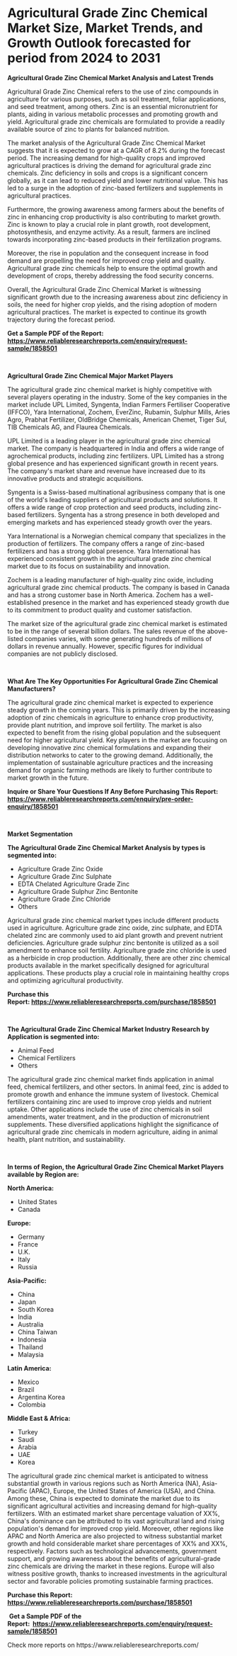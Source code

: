 <p><h1>Agricultural Grade Zinc Chemical Market Size, Market Trends, and Growth Outlook forecasted for period from 2024 to 2031</h1></p><p><strong>Agricultural Grade Zinc Chemical Market Analysis and Latest Trends</strong></p>
<p><p>Agricultural Grade Zinc Chemical refers to the use of zinc compounds in agriculture for various purposes, such as soil treatment, foliar applications, and seed treatment, among others. Zinc is an essential micronutrient for plants, aiding in various metabolic processes and promoting growth and yield. Agricultural grade zinc chemicals are formulated to provide a readily available source of zinc to plants for balanced nutrition.</p><p>The market analysis of the Agricultural Grade Zinc Chemical Market suggests that it is expected to grow at a CAGR of 8.2% during the forecast period. The increasing demand for high-quality crops and improved agricultural practices is driving the demand for agricultural grade zinc chemicals. Zinc deficiency in soils and crops is a significant concern globally, as it can lead to reduced yield and lower nutritional value. This has led to a surge in the adoption of zinc-based fertilizers and supplements in agricultural practices.</p><p>Furthermore, the growing awareness among farmers about the benefits of zinc in enhancing crop productivity is also contributing to market growth. Zinc is known to play a crucial role in plant growth, root development, photosynthesis, and enzyme activity. As a result, farmers are inclined towards incorporating zinc-based products in their fertilization programs.</p><p>Moreover, the rise in population and the consequent increase in food demand are propelling the need for improved crop yield and quality. Agricultural grade zinc chemicals help to ensure the optimal growth and development of crops, thereby addressing the food security concerns.</p><p>Overall, the Agricultural Grade Zinc Chemical Market is witnessing significant growth due to the increasing awareness about zinc deficiency in soils, the need for higher crop yields, and the rising adoption of modern agricultural practices. The market is expected to continue its growth trajectory during the forecast period.</p></p>
<p><strong>Get a Sample PDF of the Report:&nbsp; <a href="https://www.reliableresearchreports.com/enquiry/request-sample/1858501">https://www.reliableresearchreports.com/enquiry/request-sample/1858501</a></strong></p>
<p>&nbsp;</p>
<p><strong>Agricultural Grade Zinc Chemical Major Market Players</strong></p>
<p><p>The agricultural grade zinc chemical market is highly competitive with several players operating in the industry. Some of the key companies in the market include UPL Limited, Syngenta, Indian Farmers Fertiliser Cooperative (IFFCO), Yara International, Zochem, EverZinc, Rubamin, Sulphur Mills, Aries Agro, Prabhat Fertilizer, OldBridge Chemicals, American Chemet, Tiger Sul, TIB Chemicals AG, and Flaurea Chemicals.</p><p>UPL Limited is a leading player in the agricultural grade zinc chemical market. The company is headquartered in India and offers a wide range of agrochemical products, including zinc fertilizers. UPL Limited has a strong global presence and has experienced significant growth in recent years. The company's market share and revenue have increased due to its innovative products and strategic acquisitions.</p><p>Syngenta is a Swiss-based multinational agribusiness company that is one of the world's leading suppliers of agricultural products and solutions. It offers a wide range of crop protection and seed products, including zinc-based fertilizers. Syngenta has a strong presence in both developed and emerging markets and has experienced steady growth over the years.</p><p>Yara International is a Norwegian chemical company that specializes in the production of fertilizers. The company offers a range of zinc-based fertilizers and has a strong global presence. Yara International has experienced consistent growth in the agricultural grade zinc chemical market due to its focus on sustainability and innovation.</p><p>Zochem is a leading manufacturer of high-quality zinc oxide, including agricultural grade zinc chemical products. The company is based in Canada and has a strong customer base in North America. Zochem has a well-established presence in the market and has experienced steady growth due to its commitment to product quality and customer satisfaction.</p><p>The market size of the agricultural grade zinc chemical market is estimated to be in the range of several billion dollars. The sales revenue of the above-listed companies varies, with some generating hundreds of millions of dollars in revenue annually. However, specific figures for individual companies are not publicly disclosed.</p></p>
<p>&nbsp;</p>
<p><strong>What Are The Key Opportunities For Agricultural Grade Zinc Chemical Manufacturers?</strong></p>
<p><p>The agricultural grade zinc chemical market is expected to experience steady growth in the coming years. This is primarily driven by the increasing adoption of zinc chemicals in agriculture to enhance crop productivity, provide plant nutrition, and improve soil fertility. The market is also expected to benefit from the rising global population and the subsequent need for higher agricultural yield. Key players in the market are focusing on developing innovative zinc chemical formulations and expanding their distribution networks to cater to the growing demand. Additionally, the implementation of sustainable agriculture practices and the increasing demand for organic farming methods are likely to further contribute to market growth in the future.</p></p>
<p><strong>Inquire or Share Your Questions If Any Before Purchasing This Report: <a href="https://www.reliableresearchreports.com/enquiry/pre-order-enquiry/1858501">https://www.reliableresearchreports.com/enquiry/pre-order-enquiry/1858501</a></strong></p>
<p>&nbsp;</p>
<p><strong>Market Segmentation</strong></p>
<p><strong>The Agricultural Grade Zinc Chemical Market Analysis by types is segmented into:</strong></p>
<p><ul><li>Agriculture Grade Zinc Oxide</li><li>Agriculture Grade Zinc Sulphate</li><li>EDTA Chelated Agriculture Grade Zinc</li><li>Agriculture Grade Sulphur Zinc Bentonite</li><li>Agriculture Grade Zinc Chloride</li><li>Others</li></ul></p>
<p><p>Agricultural grade zinc chemical market types include different products used in agriculture. Agriculture grade zinc oxide, zinc sulphate, and EDTA chelated zinc are commonly used to aid plant growth and prevent nutrient deficiencies. Agriculture grade sulphur zinc bentonite is utilized as a soil amendment to enhance soil fertility. Agriculture grade zinc chloride is used as a herbicide in crop production. Additionally, there are other zinc chemical products available in the market specifically designed for agricultural applications. These products play a crucial role in maintaining healthy crops and optimizing agricultural productivity.</p></p>
<p><strong>Purchase this Report:&nbsp;<a href="https://www.reliableresearchreports.com/purchase/1858501">https://www.reliableresearchreports.com/purchase/1858501</a></strong></p>
<p>&nbsp;</p>
<p><strong>The Agricultural Grade Zinc Chemical Market Industry Research by Application is segmented into:</strong></p>
<p><ul><li>Animal Feed</li><li>Chemical Fertilizers</li><li>Others</li></ul></p>
<p><p>The agricultural grade zinc chemical market finds application in animal feed, chemical fertilizers, and other sectors. In animal feed, zinc is added to promote growth and enhance the immune system of livestock. Chemical fertilizers containing zinc are used to improve crop yields and nutrient uptake. Other applications include the use of zinc chemicals in soil amendments, water treatment, and in the production of micronutrient supplements. These diversified applications highlight the significance of agricultural grade zinc chemicals in modern agriculture, aiding in animal health, plant nutrition, and sustainability.</p></p>
<p>&nbsp;</p>
<p><strong>In terms of Region, the Agricultural Grade Zinc Chemical Market Players available by Region are:</strong></p>
<p>
    <p> <strong> North America: </strong>
        <ul>
            <li>United States</li>
            <li>Canada</li>
        </ul>
        </p> 
    <p> <strong> Europe: </strong>
        <ul>
            <li>Germany</li>
            <li>France</li>
            <li>U.K.</li>
            <li>Italy</li>
            <li>Russia</li>
        </ul>
        </p> 
    <p> <strong> Asia-Pacific: </strong>
        <ul>
            <li>China</li>
            <li>Japan</li>
            <li>South Korea</li>
            <li>India</li>
            <li>Australia</li>
            <li>China Taiwan</li>
            <li>Indonesia</li>
            <li>Thailand</li>
            <li>Malaysia</li>
        </ul>
        </p> 
    <p> <strong> Latin America: </strong>
        <ul>
            <li>Mexico</li>
            <li>Brazil</li>
            <li>Argentina Korea</li>
            <li>Colombia</li>
        </ul>
        </p> 
    <p> <strong> Middle East & Africa: </strong>
        <ul>
            <li>Turkey</li>
            <li>Saudi</li>
            <li>Arabia</li>
            <li>UAE</li>
            <li>Korea</li>
        </ul>
    </p>
    </p>
<p><p>The agricultural grade zinc chemical market is anticipated to witness substantial growth in various regions such as North America (NA), Asia-Pacific (APAC), Europe, the United States of America (USA), and China. Among these, China is expected to dominate the market due to its significant agricultural activities and increasing demand for high-quality fertilizers. With an estimated market share percentage valuation of XX%, China's dominance can be attributed to its vast agricultural land and rising population's demand for improved crop yield. Moreover, other regions like APAC and North America are also projected to witness substantial market growth and hold considerable market share percentages of XX% and XX%, respectively. Factors such as technological advancements, government support, and growing awareness about the benefits of agricultural-grade zinc chemicals are driving the market in these regions. Europe will also witness positive growth, thanks to increased investments in the agricultural sector and favorable policies promoting sustainable farming practices.</p></p>
<p><strong>Purchase this Report: <a href="https://www.reliableresearchreports.com/purchase/1858501">https://www.reliableresearchreports.com/purchase/1858501</a></strong></p>
<p>&nbsp;<strong>Get a Sample PDF of the Report:&nbsp;&nbsp;<a href="https://www.reliableresearchreports.com/enquiry/request-sample/1858501">https://www.reliableresearchreports.com/enquiry/request-sample/1858501</a></strong></p>
<p><strong></strong></p>
<p>Check more reports on https://www.reliableresearchreports.com/</p>
